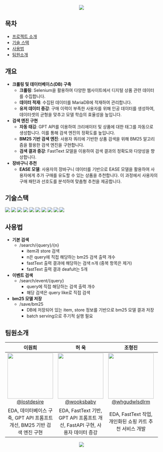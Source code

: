 <div align="center">
  <img src="https://capsule-render.vercel.app/api?type=waving&color=gradient&height=200&section=header&text=디지털%20굿즈%20추천시스템&desc=RecSys-06&fontSize=40&fontColor=FFFFFF&fontAlignY=40"/>
</div>


## 목차
- [프로젝트 소개](#개요)
- [기술 스택](#기술스택)
- [사용법](#사용법)
- [팀원소개](#팀원소개)

## 개요
- **크롤링 및 데이터베이스(DB) 구축**
    - **크롤링**: Selenium을 활용하여 다양한 웹사이트에서 디지털 상품 관련 데이터를 수집합니다.
    - **데이터 적재**: 수집된 데이터를 MariaDB에 적재하여 관리합니다.
    - **유저 데이터 증강**: 구매 이력이 부족한 사용자를 위해 인공 데이터를 생성하여, 데이터셋의 균형을 맞추고 모델 학습의 효율성을 높입니다.
- **검색 엔진 구현**
    - **자동 태깅**: GPT API를 이용하여 크리에이터 및 상품에 대한 태그를 자동으로 생성합니다. 이를 통해 검색 엔진의 정확도를 높입니다.
    - **BM25 기반 검색 엔진**: 사용자 쿼리에 기반한 상품 검색을 위해 BM25 알고리즘을 활용한 검색 엔진을 구현합니다.
    - **검색 결과 증강**: FastText 모델을 이용하여 검색 결과의 정확도와 다양성을 향상합니다.
- **장바구니 추천**
    - **EASE 모델**: 사용자의 장바구니 데이터를 기반으로 EASE 모델을 활용하여 사용자에게 추가 구매를 유도할 수 있는 상품을 추천합니다. 이 과정에서 사용자의 구매 패턴과 선호도를 분석하여 맞춤형 추천을 제공합니다.


## 기술스택
<img src="https://img.shields.io/badge/Linux-FCC624?style=plastic&logo=Linux&logoColor=white"/> <img src="https://img.shields.io/badge/Ubuntu-E95420?style=plastic&logo=Ubuntu&logoColor=white"/> <img src="https://img.shields.io/badge/VS Code-007ACC?style=plastic&logo=Visual Studio Code&logoColor=white"/> <img src="https://img.shields.io/badge/Python-3776AB?style=plastic&logo=Python&logoColor=white"/> <img src="https://img.shields.io/badge/PyTorch-EE4C2C?style=plastic&logo=PyTorch&logoColor=white"/> <img src="https://img.shields.io/badge/Jupyter-F37626?style=plastic&logo=Jupyter&logoColor=white"/> <img src="https://img.shields.io/badge/Streamlit-FF4B4B?style=plastic&logo=Streamlit&logoColor=white"/> <img src="https://img.shields.io/badge/FastAPI-009688?style=plastic&logo=FastAPI&logoColor=white"/> <img src="https://img.shields.io/badge/MariaDB-003545?style=plastic&logo=MariaDB&logoColor=white"/> <img src="https://img.shields.io/badge/Naver Cloud Platform-03C75A?style=plastic&logo=Naver&logoColor=white"/>
 

## 사용법
- **기본 검색**
  - /search/{query}/{n}
    - item과 store 검색
    - n은 query에 직접 해당하는 bm25 검색 출력 개수
    - fastText 출력 결과에 해당하는 검색 n개 (중복 항목은 제거)
    - fastText 출력 결과 deafult는 5개
- **이벤트 검색**
  - /search/event/{query}
    - query에 직접 해당하는 검색 출력 개수
    - 해당 검색은 query like로 직접 검색
- **bm25 모델 저장**
  - /save/bm25
    - DB에 저장되어 있는 item, store 정보를 기반으로 bm25 모델 결과 저장
    - batch serving으로 주기적 실행 필요


## 팀원소개
| **이원희** | **허 욱** | **조형진** | **김예찬** |
| :------: |  :------: | :------: | :------: |
| [<img src="https://avatars.githubusercontent.com/u/64073392?v=4" height=150 width=150> <br/> @lostdesire](https://github.com/lostdesire) | [<img src="https://avatars.githubusercontent.com/u/61164286?v=4" height=150 width=150> <br/> @wooksbaby](https://github.com/wooksbaby) | [<img src="https://avatars.githubusercontent.com/u/149780979?v=4" height=150 width=150> <br/> @whgudwlsdlrm](https://github.com/whgudwlsdlrm) | [<img src="https://avatars.githubusercontent.com/u/149780979?v=4" height=150 width=150> <br/> @yechance7](https://github.com/yechance7) |
|EDA, 데이터베이스 구축, GPT API 프롬프트 개선, BM25 기반 검색 엔진 구현|EDA, FastText 기반, GPT API 프롬프트 개선, FastAPI 구현, 사용자 데이터 증강| EDA, FastText 작업, 개인화된 쇼핑 카트 추천 서비스 개발 | 데이터 크롤링, EDA, 프로젝트 인터페이스 구현(Streamlit) |


<div align="center">
  <img src="https://capsule-render.vercel.app/api?type=waving&color=gradient&height=200&section=footer&text=Thanks%20for%20Reading&fontSize=40&fontColor=FFFFFF&fontAlignY=70"/>
</div>
